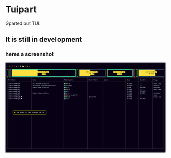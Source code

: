 # Tuipart

Gparted but TUI.

## It is still in development

### heres a screenshot

![tuipart](./images/1.png)
